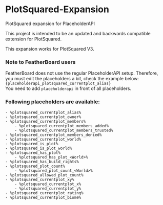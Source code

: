 # PlotSquared-Expansion
PlotSquared expansion for PlaceholderAPI

This project is intended to be an updated and backwards compatible extension for PlotSquared.

This expansion works for PlotSquared V3.

### Note to FeatherBoard users
FeatherBoard does not use the regular PlaceholderAPI setup. Therefore, you must edit the placeholders a bit, check the example below:    
`{placeholderapi_plotsquared_currentplot_alias}` <br>
You need to add `placeholderapi` in front of all placeholders.

### Following placeholders are available:
```
- %plotsquared_currentplot_alias%
- %plotsquared_currentplot_owner%
- %plotsquared_currentplot_members%
    - %plotsquared_currentplot_members_added%
    - %plotsquared_currentplot_members_trusted%
- %plotsquared_currentplot_members_denied%
- %plotsquared_currentplot_world%
- %plotsquared_is_plot%
- %plotsquared_is_plot_world%
- %plotsquared_has_plot%
    - %plotsquared_has_plot_<World>%
- %plotsquared_has_build_rights%
- %plotsquared_plot_count%
    - %plotsquared_plot_count_<World>%
- %plotsquared_allowed_plot_count%
- %plotsquared_currentplot_xy%
    - %plotsquared_currentplot_x%
    - %plotsquared_currentplot_y%
- %plotsquared_currentplot_rating%
- %plotsquared_currentplot_biome%
```
